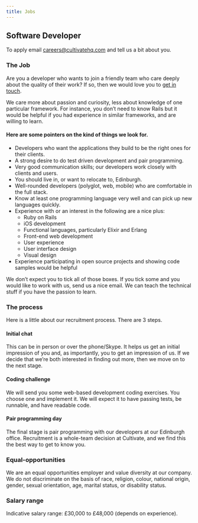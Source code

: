 ```yaml
---
title: Jobs
---
```


## Software Developer

To apply email [careers@cultivatehq.com](mailto:careers@cultivatehq.com) and tell us a bit about you.

### The Job

Are you a developer who wants to join a friendly team who care deeply about the quality of their work? If so, then we would love you to [get in touch](mailto:careers@cultivatehq.com).

We care more about passion and curiosity, less about knowledge of one particular framework. For instance, you don’t need to know Rails but it would be helpful if you had experience in similar frameworks, and are willing to learn.

#### Here are some pointers on the kind of things we look for.

* Developers who want the applications they build to be the right ones for their clients.
* A strong desire to do test driven development and pair programming.
* Very good communication skills; our developers work closely with clients and users.
* You should live in, or want to relocate to, Edinburgh.
* Well-rounded developers (polyglot, web, mobile) who are comfortable in the full stack.
* Know at least one programming language very well and can pick up new languages quickly.
* Experience with or an interest in the following are a nice plus:
    * Ruby on Rails
    * iOS development
    * Functional languages, particularly Elixir and Erlang
    * Front-end web development
    * User experience
    * User interface design
    * Visual design
* Experience participating in open source projects and showing code samples would be helpful

We don’t expect you to tick all of those boxes. If you tick some and you would like to work with us, send us a nice email. We can teach the technical stuff if you have the passion to learn.

### The process

Here is a little about our recruitment process. There are 3 steps.

#### Initial chat

This can be in person or over the phone/Skype. It helps us get an initial impression of you and, as importantly, you to get an impression of us. If we decide that we’re both interested in finding out more, then we move on to the next stage.

#### Coding challenge

We will send you some web-based development coding exercises. You choose one and implement it. We will expect it to have passing tests, be runnable, and have readable code.

#### Pair programming day

The final stage is pair programming with our developers at our Edinburgh office. Recruitment is a whole-team decision at Cultivate, and we find this the best way to get to know you.

### Equal-opportunities

We are an equal opportunities employer and value diversity at our company. We do not discriminate on the basis of race, religion, colour, national origin, gender, sexual orientation, age, marital status, or disability status.

### Salary range

Indicative salary range:  £30,000 to £48,000 (depends on experience).
